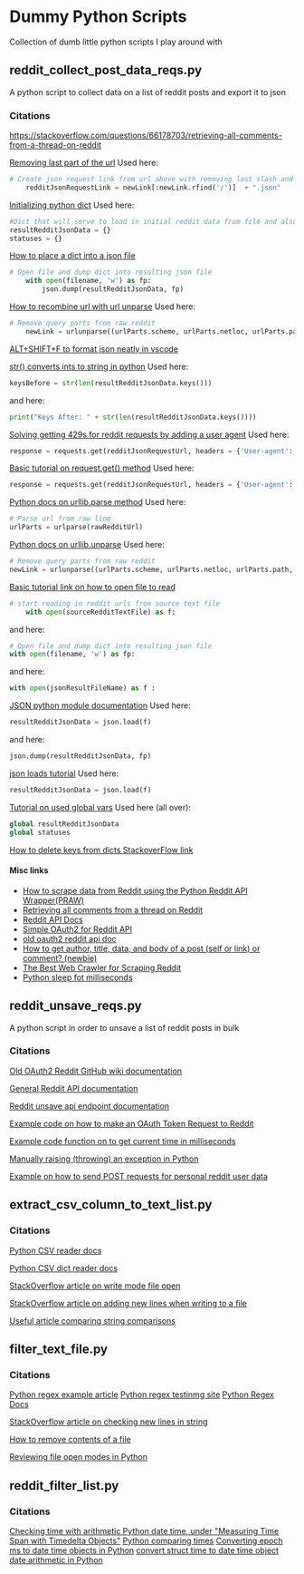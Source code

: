 # Dummy Python Scripts
Collection of dumb little python scripts I play around with

## reddit_collect_post_data_reqs.py

A python script to collect data on a list of reddit posts and export it to json

### Citations

https://stackoverflow.com/questions/66178703/retrieving-all-comments-from-a-thread-on-reddit

[Removing last part of the url](https://stackoverflow.com/questions/54961679/python-removing-the-last-part-of-an-url)
Used here:
```python
# Create json request link from url above with removing last slash and adding json suffix
    redditJsonRequestLink = newLink[:newLink.rfind('/')]  + ".json"
```
[Initializing python dict](https://stackoverflow.com/questions/2853683/what-is-the-preferred-syntax-for-initializing-a-dict-curly-brace-literals-or)
Used here:
```python
#Dict that will serve to load in initial reddit data from file and also later write out results
resultRedditJsonData = {}
statuses = {}
```


[How to place a dict into a json file](https://stackoverflow.com/questions/17043860/how-to-dump-a-dict-to-a-json-file)
```python
# Open file and dump dict into resulting json file
    with open(filename, 'w') as fp:
        json.dump(resultRedditJsonData, fp)
```

[How to recombine url with url unparse](https://stackoverflow.com/questions/3798269/combining-a-url-with-urlunparse)
Used here:
```python
# Remove query parts from raw reddit
    newLink = urlunparse((urlParts.scheme, urlParts.netloc, urlParts.path, urlParts.params, '', urlParts.fragment))
```
[ALT+SHIFT+F to format json neatly in vscode](https://stackoverflow.com/questions/70728371/json-files-structure-format-in-visual-studio-code)

[str() converts ints to string in python](https://stackoverflow.com/questions/961632/convert-integer-to-string-in-python)
Used here:
```python
keysBefore = str(len(resultRedditJsonData.keys()))
```
and here:
```python
print("Keys After: " + str(len(resultRedditJsonData.keys())))
```

[Solving getting 429s for reddit requests by adding a user agent](https://www.reddit.com/r/redditdev/comments/3qbll8/429_too_many_requests/)
Used here:
```python
response = requests.get(redditJsonRequestUrl, headers = {'User-agent': 'Telexon Bot Requests ' + datetime.now().strftime('%Y%m%d%H%M%S')})
```
[Basic tutorial on request.get() method](https://www.w3schools.com/PYTHON/ref_requests_get.asp)
Used here:
```python
response = requests.get(redditJsonRequestUrl, headers = {'User-agent': 'Telexon Bot Requests ' + datetime.now().strftime('%Y%m%d%H%M%S')})
```
[Python docs on urllib.parse method](https://docs.python.org/3/library/urllib.parse.html)
Used here:
```python
# Parse url from raw line
urlParts = urlparse(rawRedditUrl)
```
[Python docs on urllib.unparse](https://docs.python.org/3/library/urllib.parse.html#urllib.parse.urlunparse)
Used here:
```python
# Remove query parts from raw reddit
newLink = urlunparse((urlParts.scheme, urlParts.netloc, urlParts.path, urlParts.params, '', urlParts.fragment))
```
[Basic tutorial link on how to open file to read](https://www.pythontutorial.net/python-basics/python-read-text-file/)
```python
# start reading in reddit urls from source text file
    with open(sourceRedditTextFile) as f:
```
and here:
```python
# Open file and dump dict into resulting json file
with open(filename, 'w') as fp:
```
and here:
```python
with open(jsonResultFileName) as f :
```

[JSON python module documentation](https://docs.python.org/3/library/json.html)
Used here:
```python
resultRedditJsonData = json.load(f)
```
and here:
```python
json.dump(resultRedditJsonData, fp)
```

[json loads tutorial](https://www.geeksforgeeks.org/read-json-file-using-python/#)
Used here:
```python
resultRedditJsonData = json.load(f)
```

[Tutorial on used global vars](https://www.w3schools.com/python/gloss_python_global_variables.asp)
Used here (all over):
```python
global resultRedditJsonData
global statuses
```

[How to delete keys from dicts StackoverFlow link](https://stackoverflow.com/questions/64033039/how-to-delete-key-and-value-from-json)


#### Misc links
* [How to scrape data from Reddit using the Python Reddit API Wrapper(PRAW)](https://towardsdatascience.com/scraping-reddit-data-1c0af3040768)
* [Retrieving all comments from a thread on Reddit](https://stackoverflow.com/questions/66178703/retrieving-all-comments-from-a-thread-on-reddit)
* [Reddit API Docs](https://www.reddit.com/dev/api)
* [Simple OAuth2 for Reddit API](https://www.reddit.com/r/redditdev/comments/dx0hbo/ill_admit_it_im_stupid_how_do_i_do_the_oauth2/)
* [old oauth2 reddit api doc](https://github.com/reddit-archive/reddit/wiki/OAuth2)
* [How to get author, title, data, and body of a post (self or link) or comment? (newbie)](https://www.reddit.com/r/redditdev/comments/i0ufug/how_to_get_author_title_data_and_body_of_a_post/)
* [The Best Web Crawler for Scraping Reddit](https://medium.com/dataseries/the-best-web-crawler-for-scraping-reddit-c8db54c6b613)
* [Python sleep fot milliseconds](https://stackoverflow.com/questions/377454/how-do-i-get-my-program-to-sleep-for-50-milliseconds)

## reddit_unsave_reqs.py

A python script in order to unsave a list of reddit posts in bulk

### Citations

[Old OAuth2 Reddit GitHub wiki documentation](https://github.com/reddit-archive/reddit/wiki/OAuth2)

[General Reddit API documentation](https://www.reddit.com/dev/api)

[Reddit unsave api endpoint documentation](https://www.reddit.com/dev/api/#POST_api_unsave)

[Example code on how to make an OAuth Token Request to Reddit](https://stackoverflow.com/questions/70884227/reddit-api-get-access-token)

[Example code function on to get current time in milliseconds](https://stackoverflow.com/questions/5998245/how-do-i-get-the-current-time-in-milliseconds-in-python)

[Manually raising (throwing) an exception in Python](https://stackoverflow.com/questions/2052390/manually-raising-throwing-an-exception-in-python)

[Example on how to send POST requests for personal reddit user data](https://www.reddit.com/r/redditdev/comments/sti7i8/post_data_headers_auth_and_get_headers_params_etc/)

## extract_csv_column_to_text_list.py

### Citations

[Python CSV reader docs](https://docs.python.org/3/library/csv.html)

[Python CSV dict reader docs](https://docs.python.org/3/library/csv.html#csv.DictReader)

[StackOverflow article on write mode file open](https://stackoverflow.com/questions/2967194/open-in-python-does-not-create-a-file-if-it-doesnt-exist)

[StackOverflow article on adding new lines when writing to a file](https://stackoverflow.com/questions/2918362/writing-string-to-a-file-on-a-new-line-every-time)

[Useful article comparing string comparisons](https://note.nkmk.me/en/python-str-compare/)

## filter_text_file.py

### Citations

[Python regex example article](https://www.w3schools.com/python/python_regex.asp)
[Python regex testinmg site](https://pythex.org/)
[Python Regex Docs](https://docs.python.org/3/howto/regex.html)

[StackOverflow article on checking new lines in string](https://stackoverflow.com/questions/5193811/how-can-i-check-for-a-new-line-in-string-in-python-3-x)

[How to remove contents of a file](https://stackoverflow.com/questions/2769061/how-to-erase-the-file-contents-of-text-file-in-python)

[Reviewing file open modes in Python](https://stackoverflow.com/questions/16208206/confused-by-python-file-mode-w)

## reddit_filter_list.py

### Citations

[Checking time with arithmetic Python date time, under "Measuring Time Span with Timedelta Objects"](https://www.dataquest.io/blog/python-datetime-tutorial/)
[Python comparing times](https://stackoverflow.com/questions/10048249/how-do-i-determine-if-current-time-is-within-a-specified-range-using-pythons-da)
[Converting epoch ms to date time objects in Python](https://pythonguides.com/python-epoch-to-datetime/)
[convert struct time to date time object](https://stackoverflow.com/questions/1697815/how-do-you-convert-a-time-struct-time-object-into-a-datetime-object)
[date arithmetic in Python](https://stackoverflow.com/questions/38200581/subtract-a-month-from-a-date-in-python)